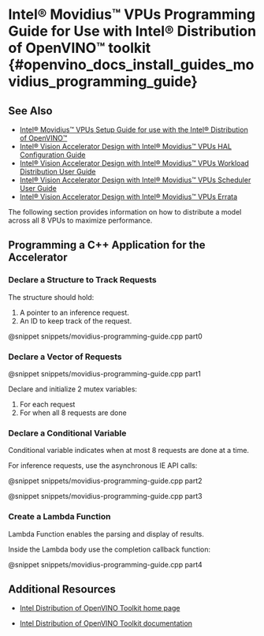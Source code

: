 # Intel® Movidius™ VPUs Programming Guide for Use with Intel® Distribution of OpenVINO™ toolkit {#openvino_docs_install_guides_movidius_programming_guide}

## See Also

- [Intel® Movidius™ VPUs Setup Guide for use with the Intel® Distribution of OpenVINO™](movidius-setup-guide.md)
- <a class="download" href="<domain_placeholder>/downloads/595850_Intel_Vision_Accelerator_Design_with_Intel_Movidius_VPUs-HAL Configuration Guide_rev1.3.pdf">Intel® Vision Accelerator Design with Intel® Movidius™ VPUs HAL Configuration Guide</a>
- <a class="download" href="<domain_placeholder>/downloads/613514_Intel Vision Accelerator Design with Intel Movidius VPUs Workload Distribution_UG_r0.9.pdf">Intel® Vision Accelerator Design with Intel® Movidius™ VPUs Workload Distribution User Guide</a>
- <a class="download" href="<domain_placeholder>/downloads/613759_Intel Vision Accelerator Design with Intel Movidius VPUs Scheduler_UG_r0.9.pdf">Intel® Vision Accelerator Design with Intel® Movidius™ VPUs Scheduler User Guide</a>
- <a class="download" href="<domain_placeholder>/downloads/Intel Vision Accelerator Design with Intel Movidius VPUs Errata.pdf">Intel® Vision Accelerator Design with Intel® Movidius™ VPUs Errata</a>

The following section provides information on how to distribute a model across all 8 VPUs to maximize performance.

## Programming a C++ Application for the Accelerator

### Declare a Structure to Track Requests

The structure should hold:
1.	A pointer to an inference request.
2.	An ID to keep track of the request.

@snippet snippets/movidius-programming-guide.cpp part0

### Declare a Vector of Requests

@snippet snippets/movidius-programming-guide.cpp part1

Declare and initialize 2 mutex variables:
1.	For each request
2.	For when all 8 requests are done

### Declare a Conditional Variable 

Conditional variable indicates when at most 8 requests are done at a time.

For inference requests, use the asynchronous IE API calls:

@snippet snippets/movidius-programming-guide.cpp part2

@snippet snippets/movidius-programming-guide.cpp part3


### Create a Lambda Function

Lambda Function enables the parsing and display of results.

Inside the Lambda body use the completion callback function:

@snippet snippets/movidius-programming-guide.cpp part4

## Additional Resources

- [Intel Distribution of OpenVINO Toolkit home page](https://software.intel.com/en-us/openvino-toolkit)

- [Intel Distribution of OpenVINO Toolkit documentation](https://docs.openvinotoolkit.org)

